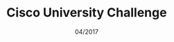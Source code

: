 ---
title: Cisco University Challenge
titleShort: Cisco UC
date: 04/2017
description: >-
  Placed in the top three teams at the Cisco University Challenge 2017, with an app to integrate NFC technology into the UK rail network.
tags:
  - Hackathon
  - Android
  - iOS
  - Cordova
  - NFC
---